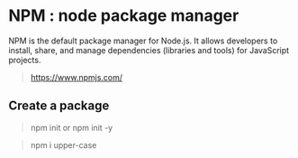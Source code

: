 # NPM : node package manager

NPM is the default package manager for Node.js. It allows developers to install, share, and manage dependencies (libraries and tools) for JavaScript projects.

> https://www.npmjs.com/

## Create a package

> npm init or npm init -y

 > npm i upper-case
 

